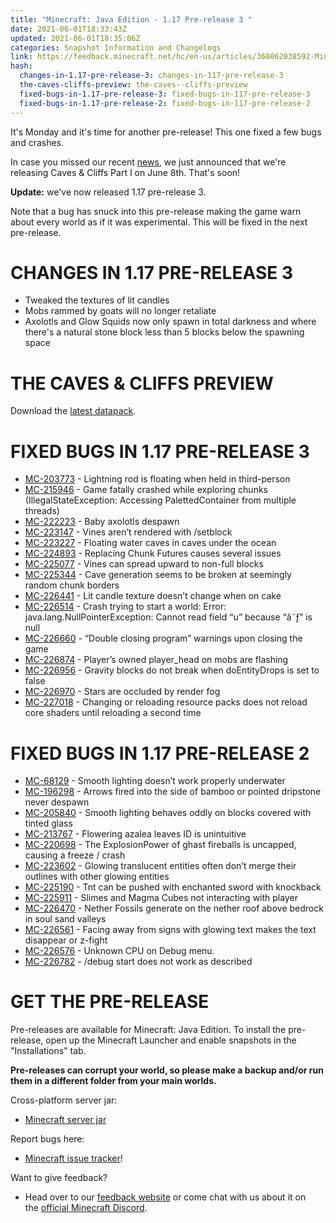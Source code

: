 ```yaml
---
title: "Minecraft: Java Edition - 1.17 Pre-release 3 "
date: 2021-06-01T18:33:43Z
updated: 2021-06-01T18:35:06Z
categories: Snapshot Information and Changelogs
link: https://feedback.minecraft.net/hc/en-us/articles/360062038592-Minecraft-Java-Edition-1-17-Pre-release-3
hash:
  changes-in-1.17-pre-release-3: changes-in-117-pre-release-3
  the-caves-cliffs-preview: the-caves--cliffs-preview
  fixed-bugs-in-1.17-pre-release-3: fixed-bugs-in-117-pre-release-3
  fixed-bugs-in-1.17-pre-release-2: fixed-bugs-in-117-pre-release-2
---
```


It's Monday and it's time for another pre-release! This one fixed a few bugs and crashes.

In case you missed our recent [news](https://www.minecraft.net/article/caves---cliffs--part-i-has-release-date-.html), we just announced that we're releasing Caves & Cliffs Part I on June 8th. That's soon!

**Update:** we've now released 1.17 pre-release 3.

Note that a bug has snuck into this pre-release making the game warn about every world as if it was experimental. This will be fixed in the next pre-release.

# CHANGES IN 1.17 PRE-RELEASE 3

- Tweaked the textures of lit candles
- Mobs rammed by goats will no longer retaliate
- Axolotls and Glow Squids now only spawn in total darkness and where there's a natural stone block less than 5 blocks below the spawning space

# THE CAVES & CLIFFS PREVIEW

Download the [latest datapack](https://launcher.mojang.com/v1/objects/622bf0fd298e1e164ecd05d866045ed5941283cf/CavesAndCliffsPreview.zip).

# FIXED BUGS IN 1.17 PRE-RELEASE 3

- [MC-203773](https://bugs.mojang.com/browse/MC-203773) - Lightning rod is floating when held in third-person
- [MC-215946](https://bugs.mojang.com/browse/MC-215946) - Game fatally crashed while exploring chunks (IllegalStateException: Accessing PalettedContainer from multiple threads)
- [MC-222223](https://bugs.mojang.com/browse/MC-222223) - Baby axolotls despawn
- [MC-223147](https://bugs.mojang.com/browse/MC-223147) - Vines aren’t rendered with /setblock
- [MC-223227](https://bugs.mojang.com/browse/MC-223227) - Floating water caves in caves under the ocean
- [MC-224893](https://bugs.mojang.com/browse/MC-224893) - Replacing Chunk Futures causes several issues
- [MC-225077](https://bugs.mojang.com/browse/MC-225077) - Vines can spread upward to non-full blocks
- [MC-225344](https://bugs.mojang.com/browse/MC-225344) - Cave generation seems to be broken at seemingly random chunk borders
- [MC-226441](https://bugs.mojang.com/browse/MC-226441) - Lit candle texture doesn’t change when on cake
- [MC-226514](https://bugs.mojang.com/browse/MC-226514) - Crash trying to start a world: Error: java.lang.NullPointerException: Cannot read field “u” because “â˜ƒ” is null
- [MC-226660](https://bugs.mojang.com/browse/MC-226660) - “Double closing program” warnings upon closing the game
- [MC-226874](https://bugs.mojang.com/browse/MC-226874) - Player’s owned player_head on mobs are flashing
- [MC-226956](https://bugs.mojang.com/browse/MC-226956) - Gravity blocks do not break when doEntityDrops is set to false
- [MC-226970](https://bugs.mojang.com/browse/MC-226970) - Stars are occluded by render fog
- [MC-227018](https://bugs.mojang.com/browse/MC-227018) - Changing or reloading resource packs does not reload core shaders until reloading a second time

# FIXED BUGS IN 1.17 PRE-RELEASE 2

- [MC-68129](https://bugs.mojang.com/browse/MC-68129) - Smooth lighting doesn’t work properly underwater
- [MC-196298](https://bugs.mojang.com/browse/MC-196298) - Arrows fired into the side of bamboo or pointed dripstone never despawn
- [MC-205840](https://bugs.mojang.com/browse/MC-205840) - Smooth lighting behaves oddly on blocks covered with tinted glass
- [MC-213767](https://bugs.mojang.com/browse/MC-213767) - Flowering azalea leaves ID is unintuitive
- [MC-220698](https://bugs.mojang.com/browse/MC-220698) - The ExplosionPower of ghast fireballs is uncapped, causing a freeze / crash
- [MC-223602](https://bugs.mojang.com/browse/MC-223602) - Glowing translucent entities often don’t merge their outlines with other glowing entities
- [MC-225190](https://bugs.mojang.com/browse/MC-225190) - Tnt can be pushed with enchanted sword with knockback
- [MC-225911](https://bugs.mojang.com/browse/MC-225911) - Slimes and Magma Cubes not interacting with player
- [MC-226470](https://bugs.mojang.com/browse/MC-226470) - Nether Fossils generate on the nether roof above bedrock in soul sand valleys
- [MC-226561](https://bugs.mojang.com/browse/MC-226561) - Facing away from signs with glowing text makes the text disappear or z-fight
- [MC-226576](https://bugs.mojang.com/browse/MC-226576) - Unknown CPU on Debug menu.
- [MC-226782](https://bugs.mojang.com/browse/MC-226782) - /debug start does not work as described

# GET THE PRE-RELEASE

Pre-releases are available for Minecraft: Java Edition. To install the pre-release, open up the Minecraft Launcher and enable snapshots in the "Installations" tab.

**Pre-releases can corrupt your world, so please make a backup and/or run them in a different folder from your main worlds.**

Cross-platform server jar:

- [Minecraft server jar](https://launcher.mojang.com/v1/objects/18abbb3f980fc9b05188535db45a67276ea41f90/server.jar)

Report bugs here:

- [Minecraft issue tracker](https://aka.ms/snapshotbugs?ref=blog)!

Want to give feedback?

- Head over to our [feedback website](https://aka.ms/snapshotfeedback) or come chat with us about it on the [official Minecraft Discord](https://discordapp.com/invite/minecraft).
